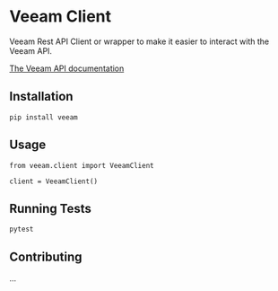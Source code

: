 # Veeam Client

Veeam Rest API Client or wrapper to make it easier to interact with the Veeam API.

[The Veeam API documentation](https://helpcenter.veeam.com/backup/rest/overview.html)

## Installation

    pip install veeam

## Usage

    from veeam.client import VeeamClient
    
    client = VeeamClient()

## Running Tests

    pytest

## Contributing

...